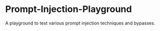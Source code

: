 # Prompt-Injection-Playground
A playground to test various prompt injection techniques and bypasses.
